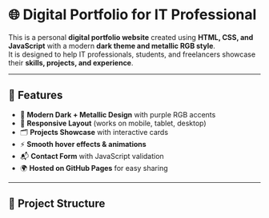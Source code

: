 # 🌐 Digital Portfolio for IT Professional

This is a personal **digital portfolio website** created using **HTML, CSS, and JavaScript** with a modern **dark theme and metallic RGB style**.  
It is designed to help IT professionals, students, and freelancers showcase their **skills, projects, and experience**.

---

## 📌 Features
- 🎨 **Modern Dark + Metallic Design** with purple RGB accents  
- 📱 **Responsive Layout** (works on mobile, tablet, desktop)  
- 🗂️ **Projects Showcase** with interactive cards  
- ⚡ **Smooth hover effects & animations**  
- 📬 **Contact Form** with JavaScript validation  
- 🌍 **Hosted on GitHub Pages** for easy sharing 

---

## 📂 Project Structure
